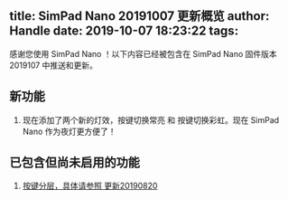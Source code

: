title: SimPad Nano 20191007 更新概览
author: Handle
date: 2019-10-07 18:23:22
tags:
---
感谢您使用 SimPad Nano ！以下内容已经被包含在 SimPad Nano 固件版本 2019107 中推送和更新。

<!--more-->

## 新功能

1. 现在添加了两个新的灯效，按键切换常亮 和 按键切换彩虹。现在 SimPad Nano 作为夜灯更方便了！

## 已包含但尚未启用的功能

1. [按键分层，具体请参照 更新20190820](https://sim.bysb.net/2019/08/20/SimPad-Nano-%E6%9B%B4%E6%96%B0%E6%A6%82%E8%A7%88/)